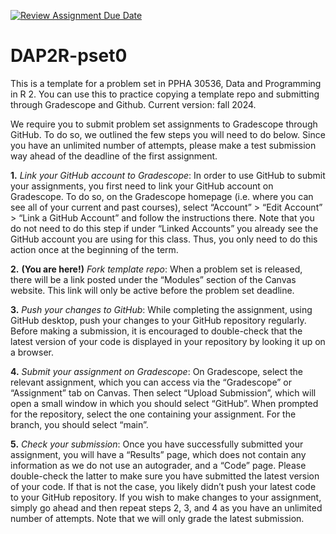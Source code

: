 [![Review Assignment Due Date](https://classroom.github.com/assets/deadline-readme-button-22041afd0340ce965d47ae6ef1cefeee28c7c493a6346c4f15d667ab976d596c.svg)](https://classroom.github.com/a/14Y2fk4j)
# DAP2R-pset0
This is a template for a problem set in PPHA 30536, Data and Programming in R 2. You can use this to practice copying a template repo and submitting through Gradescope and Github. Current version: fall 2024.

We require you to submit problem set assignments to Gradescope through GitHub. To do so, we outlined the few steps you will need to do below. Since you have an unlimited number of attempts, please make a test submission way ahead of the deadline of the first assignment.

**1.**	_Link your GitHub account to Gradescope_: In order to use GitHub to submit your assignments, you first need to link your GitHub account on Gradescope. To do so, on the Gradescope homepage (i.e. where you can see all of your current and past courses), select “Account” > “Edit Account” > “Link a GitHub Account” and follow the instructions there. Note that you do not need to do this step if under “Linked Accounts” you already see the GitHub account you are using for this class. Thus, you only need to do this action once at the beginning of the term.

**2.**	**(You are here!)** _Fork template repo_:  When a problem set is released, there will be a link posted under the “Modules” section of the Canvas website. This link will only be active before the problem set deadline. 

**3.**	_Push your changes to GitHub_: While completing the assignment, using GitHub desktop, push your changes to your GitHub repository regularly. Before making a submission, it is encouraged to double-check that the latest version of your code is displayed in your repository by looking it up on a browser.

**4.**	_Submit your assignment on Gradescope_: On Gradescope, select the relevant assignment, which you can access via the “Gradescope” or “Assignment” tab on Canvas. Then select “Upload Submission”, which will open a small window in which you should select “GitHub”. When prompted for the repository, select the one containing your assignment. For the branch, you should select “main”.

**5.**	_Check your submission_: Once you have successfully submitted your assignment, you will have a “Results” page, which does not contain any information as we do not use an autograder, and a “Code” page. Please double-check the latter to make sure you have submitted the latest version of your code. If that is not the case, you likely didn’t push your latest code to your GitHub repository. If you wish to make changes to your assignment, simply go ahead and then repeat steps 2, 3, and 4 as you have an unlimited number of attempts. Note that we will only grade the latest submission.

